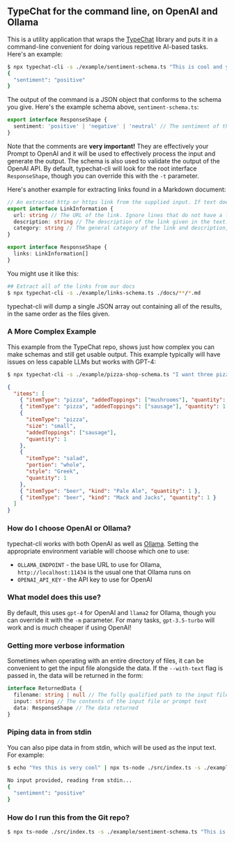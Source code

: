 ## TypeChat for the command line, on OpenAI and Ollama

This is a utility application that wraps the [TypeChat](https://github.com/microsoft/typechat) library and puts it in a command-line convenient for doing various repetitive AI-based tasks. Here's an example:

```bash
$ npx typechat-cli -s ./example/sentiment-schema.ts "This is cool and you are cool too"
{
  "sentiment": "positive"
}
```

The output of the command is a JSON object that conforms to the schema you give. Here's the example schema above, `sentiment-schema.ts`:

```ts
export interface ResponseShape {
  sentiment: 'positive' | 'negative' | 'neutral' // The sentiment of the input text, with positive, negative, and neutral as the only options
}
```

Note that the comments are **very important!** They are effectively your Prompt to OpenAI and it will be used to effectively process the input and generate the output. The schema is also used to validate the output of the OpenAI API. By default, typechat-cli will look for the root interface `ResponseShape`, though you can override this with the `-t` parameter.

Here's another example for extracting links found in a Markdown document:

```ts
// An extracted http or https link from the supplied input. If text does not have a link, it should be ignored.
export interface LinkInformation {
  url: string // The URL of the link. Ignore lines that do not have a link. Links must start with http:// or https://
  description: string // The description of the link given in the text. If no description is given, try to infer one from the URL
  category: string // The general category of the link and description, given as a single word
}

export interface ResponseShape {
  links: LinkInformation[]
}
```

You might use it like this:

```bash
## Extract all of the links from our docs
$ npx typechat-cli -s ./example/links-schema.ts ./docs/**/*.md
```

typechat-cli will dump a single JSON array out containing all of the results, in the same order as the files given.

### A More Complex Example

This example from the TypeChat repo, shows just how complex you can make schemas and still get usable output. This example typically will have issues on less capable LLMs but works with GPT-4:

```sh
$ npx typechat-cli -s ./example/pizza-shop-schema.ts "I want three pizzas, one with mushrooms and the other two with sausage. Make one sausage a small. And give me a whole Greek and a Pale Ale. And give me a Mack and Jacks."
```

```json
{
  "items": [
    { "itemType": "pizza", "addedToppings": ["mushrooms"], "quantity": 1 },
    { "itemType": "pizza", "addedToppings": ["sausage"], "quantity": 1 },
    {
      "itemType": "pizza",
      "size": "small",
      "addedToppings": ["sausage"],
      "quantity": 1
    },
    {
      "itemType": "salad",
      "portion": "whole",
      "style": "Greek",
      "quantity": 1
    },
    { "itemType": "beer", "kind": "Pale Ale", "quantity": 1 },
    { "itemType": "beer", "kind": "Mack and Jacks", "quantity": 1 }
  ]
}
```

### How do I choose OpenAI or Ollama?

typechat-cli works with both OpenAI as well as [Ollama](https://ollama.ai/). Setting the appropriate environment variable will choose which one to use:

- `OLLAMA_ENDPOINT` - the base URL to use for Ollama, `http://localhost:11434` is the usual one that Ollama runs on
- `OPENAI_API_KEY` - the API key to use for OpenAI

### What model does this use?

By default, this uses `gpt-4` for OpenAI and `llama2` for Ollama, though you can override it with the `-m` parameter. For many tasks, `gpt-3.5-turbo` will work and is _much_ cheaper if using OpenAI!

### Getting more verbose information

Sometimes when operating with an entire directory of files, it can be convenient to get the input file alongside the data. If the `--with-text` flag is passed in, the data will be returned in the form:

```ts
interface ReturnedData {
  filename: string | null // The fully qualified path to the input file, or null if prompt text was directly given
  input: string // The contents of the input file or prompt text
  data: ResponseShape // The data returned
}
```

### Piping data in from stdin

You can also pipe data in from stdin, which will be used as the input text. For example:

```bash
$ echo "Yes this is very cool" | npx ts-node ./src/index.ts -s ./example/sentiment-schema.ts

No input provided, reading from stdin...
{
  "sentiment": "positive"
}
```

### How do I run this from the Git repo?

```bash
$ npx ts-node ./src/index.ts -s ./example/sentiment-schema.ts "This is cool and you are cool too"
```
